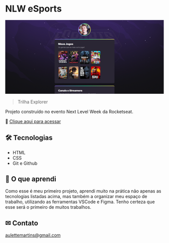 # NLW eSports

![preview](./.github/preview.png)

>Trilha Explorer


Projeto construído no evento Next Level Week da Rocketseat.

🔗 [Clique aqui para acessar](https://aulette.github.io/nlw/)


## 🛠 Tecnologias

- HTML
- CSS
- Git e Github

## 📖 O que aprendi

Como esse é meu primeiro projeto, aprendi muito na prática não apenas as tecnologias listadas acima, mas também a organizar meu espaço de trabalho, utilizando as ferramentas VSCode e Figma.
Tenho certeza que esse será o primeiro de muitos trabalhos.

## ✉ Contato

aulettemartins@gmail.com
